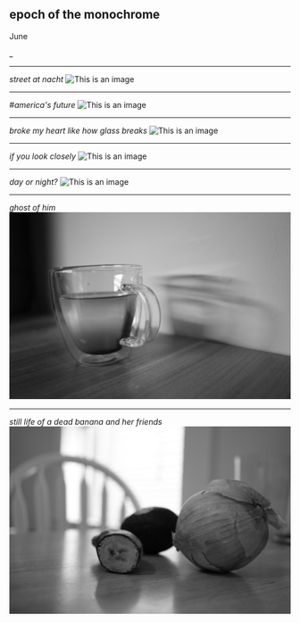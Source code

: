 ## epoch of the monochrome 
June
 
_
__________

*street at nacht*
![This is an image](https://github.com/iggyim/photography_1/blob/main/docs/mono_epoch/street_at_night.JPG?raw=true)

___
#*america's future*
![This is an image](https://github.com/iggyim/photography_1/blob/main/docs/mono_epoch/americas_future.JPG?raw=true)

___
*broke my heart like how glass breaks*
![This is an image](https://github.com/iggyim/photography_1/blob/main/docs/mono_epoch/broke_my_heart_like_how_glass_breaks.JPG?raw=true)

___
*if you look closely*
![This is an image](https://github.com/iggyim/photography_1/blob/main/docs/mono_epoch/if_you_look_closely.JPG?raw=true)

___
*day or night?*
![This is an image](https://github.com/iggyim/photography_1/blob/main/docs/mono_epoch/day_or_night.JPG?raw=true)

___
*ghost of him*
![This is an image](https://github.com/iggyim/photography_1/blob/main/docs/mono_epoch/ghost_of_him.JPG?raw=true)

___
*still life of a dead banana and her friends*
![This is an image](https://github.com/iggyim/photography_1/blob/main/docs/mono_epoch/still_life.JPG?raw=true)
